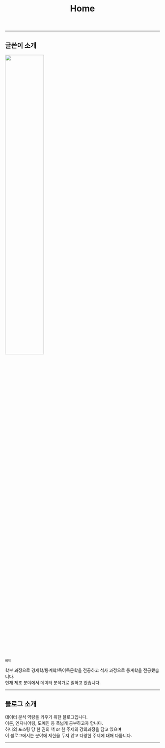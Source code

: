﻿---
title: Home
---

---

## 글쓴이 소개

<img src="https://img1.daumcdn.net/thumb/R1280x0/?scode=mtistory2&fname=https%3A%2F%2Fblog.kakaocdn.net%2Fdn%2FbxdtFz%2FbtqAfmWl2Zl%2FanXjXtfAfFUC0OOgkIcMWk%2Fimg.jpg" width="50%">

<font size="1"> 삐빅 </font> 

학부 과정으로 경제학/통계학/독어독문학을 전공하고 석사 과정으로 통계학을 전공했습니다. <br/>
현재 제조 분야에서 데이터 분석가로 일하고 있습니다. <br/>


---

## 블로그 소개

데이터 분석 역량을 키우기 위한 블로그입니다. <br/>
이론, 엔지니어링, 도메인 등 폭넓게 공부하고자 합니다. <br/>
하나의 포스팅 당 한 권의 책 or 한 주제의 강의과정을 담고 있으며 <br/>
이 블로그에서는 분야에 제한을 두지 않고 다양한 주제에 대해 다룹니다. 

---

